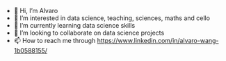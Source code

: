 - 👋 Hi, I’m Alvaro
- 👀 I’m interested in data science, teaching, sciences, maths and cello
- 🌱 I’m currently learning data science skills 
- 💞️ I’m looking to collaborate on data science projects
- 📫 How to reach me through https://www.linkedin.com/in/alvaro-wang-1b0588155/

<!---
Alvs87/Alvs87 is a ✨ special ✨ repository because its `README.md` (this file) appears on your GitHub profile.
You can click the Preview link to take a look at your changes.
--->
